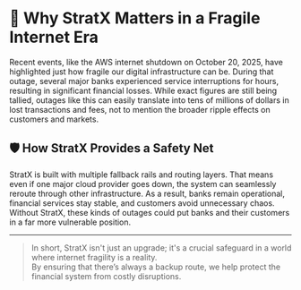 # 📡 Why StratX Matters in a Fragile Internet Era

Recent events, like the AWS internet shutdown on October 20, 2025, have highlighted just how fragile our digital infrastructure can be. During that outage, several major banks experienced service interruptions for hours, resulting in significant financial losses. While exact figures are still being tallied, outages like this can easily translate into tens of millions of dollars in lost transactions and fees, not to mention the broader ripple effects on customers and markets.

## 🛡️ How StratX Provides a Safety Net

StratX is built with multiple fallback rails and routing layers. That means even if one major cloud provider goes down, the system can seamlessly reroute through other infrastructure. As a result, banks remain operational, financial services stay stable, and customers avoid unnecessary chaos. Without StratX, these kinds of outages could put banks and their customers in a far more vulnerable position.

---

> In short, StratX isn't just an upgrade; it's a crucial safeguard in a world where internet fragility is a reality.  
> By ensuring that there’s always a backup route, we help protect the financial system from costly disruptions.
